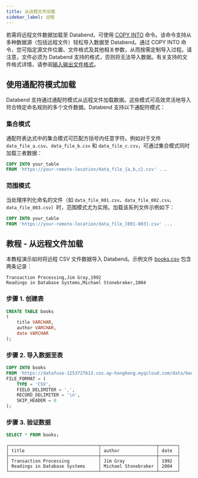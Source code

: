 ```yaml
---
title: 从远程文件加载
sidebar_label: 远程
---
```


若需将远程文件数据加载至 Databend，可使用 [COPY INTO](/sql/sql-commands/dml/dml-copy-into-table) 命令。该命令支持从多种数据源（包括远程文件）轻松导入数据至 Databend。通过 COPY INTO 命令，您可指定源文件位置、文件格式及其他相关参数，从而按需定制导入过程。请注意，文件必须为 Databend 支持的格式，否则将无法导入数据。有关支持的文件格式详情，请参阅[输入输出文件格式](/sql/sql-reference/file-format-options)。

## 使用通配符模式加载

Databend 支持通过通配符模式从远程文件加载数据。这些模式可高效灵活地导入符合特定命名规则的多个文件数据。Databend 支持以下通配符模式：

### 集合模式

通配符表达式中的集合模式可匹配方括号内任意字符。例如对于文件 `data_file_a.csv`、`data_file_b.csv` 和 `data_file_c.csv`，可通过集合模式同时加载三者数据：

```sql
COPY INTO your_table 
FROM 'https://your-remote-location/data_file_{a,b,c}.csv' ...
```

### 范围模式

当处理序列化命名的文件（如 `data_file_001.csv`、`data_file_002.csv`、`data_file_003.csv`）时，范围模式尤为实用。加载该系列文件示例如下：

```sql
COPY INTO your_table 
FROM 'https://your-remote-location/data_file_[001-003].csv' ...
```

## 教程 - 从远程文件加载

本教程演示如何将远程 CSV 文件数据导入 Databend。示例文件 [books.csv](https://datafuse-1253727613.cos.ap-hongkong.myqcloud.com/data/books.csv) 包含两条记录：

```text title='books.csv'
Transaction Processing,Jim Gray,1992
Readings in Database Systems,Michael Stonebraker,2004
```

### 步骤 1. 创建表

```sql
CREATE TABLE books
(
    title VARCHAR,
    author VARCHAR,
    date VARCHAR
);
```

### 步骤 2. 导入数据至表

```sql
COPY INTO books
FROM 'https://datafuse-1253727613.cos.ap-hongkong.myqcloud.com/data/books.csv'
FILE_FORMAT = (
    TYPE = 'CSV',
    FIELD_DELIMITER = ',',
    RECORD_DELIMITER = '\n',
    SKIP_HEADER = 0
);
```

### 步骤 3. 验证数据

```sql
SELECT * FROM books;
```

```text title='结果：'
┌──────────────────────────────────┬─────────────────────┬───────┐
│ title                            │ author              │ date  │
├──────────────────────────────────┼─────────────────────┼───────┤
│ Transaction Processing           │ Jim Gray            │ 1992  │
│ Readings in Database Systems     │ Michael Stonebraker │ 2004  │
└──────────────────────────────────┴─────────────────────┴───────┘
```